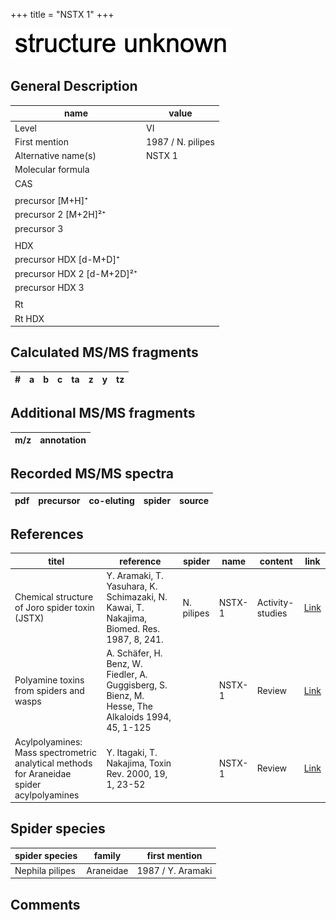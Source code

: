 +++
title = "NSTX 1"
+++

![](/img/2.png)

## General Description

| name                       | value             |
|----------------------------|-------------------|
| Level                      | VI                |
| First mention              | 1987 / N. pilipes |
| Alternative name(s)        | NSTX 1            |
| Molecular formula          |                   |
| CAS                        |                   |
|                            |                   |
| precursor   [M+H]⁺         |                   |
| precursor 2 [M+2H]²⁺       |                   |
| precursor 3                |                   |
|                            |                   |
| HDX                        |                   |
| precursor HDX   [d-M+D]⁺   |                   |
| precursor HDX 2 [d-M+2D]²⁺ |                   |
| precursor HDX 3            |                   |
|                            |                   |
| Rt                         |                   |
| Rt HDX                     |                   |

## Calculated MS/MS fragments

| # | a         | b         | c         | ta        | z         | y         | tz        |
|---|-----------|-----------|-----------|-----------|-----------|-----------|-----------|

## Additional MS/MS fragments

| m/z       | annotation |
|-----------|------------|

## Recorded MS/MS spectra

| pdf | precursor | co-eluting  | spider    | source                       |
|-----|-----------|-------------|-----------|------------------------------|

## References

| titel                                                                                     | reference                                                                                         | spider     | name   | content          | link                                                  |
|-------------------------------------------------------------------------------------------|---------------------------------------------------------------------------------------------------|------------|--------|------------------|-------------------------------------------------------|
| Chemical structure of Joro spider toxin (JSTX)                                            | Y. Aramaki, T. Yasuhara, K. Schimazaki, N. Kawai, T. Nakajima, Biomed. Res. 1987, 8, 241.         | N. pilipes | NSTX-1 | Activity-studies | [Link](https://doi.org/10.2220/biomedres.8.241)       |
| Polyamine toxins from spiders and wasps                                                   | A. Schäfer, H. Benz, W. Fiedler, A. Guggisberg, S. Bienz, M. Hesse, The Alkaloids 1994, 45, 1-125 |            | NSTX-1 | Review           | [Link](https://doi.org/10.1016/S0099-9598(08)60276-X) |
| Acylpolyamines: Mass spectrometric analytical methods for Araneidae spider acylpolyamines | Y. Itagaki, T. Nakajima, Toxin Rev. 2000, 19, 1, 23-52                                            |            | NSTX-1 | Review           | [Link](https://doi.org/10.1081/TXR-100100314)         |

## Spider species

| spider species  | family    | first mention     |
|-----------------|-----------|-------------------|
| Nephila pilipes | Araneidae | 1987 / Y. Aramaki |

## Comments